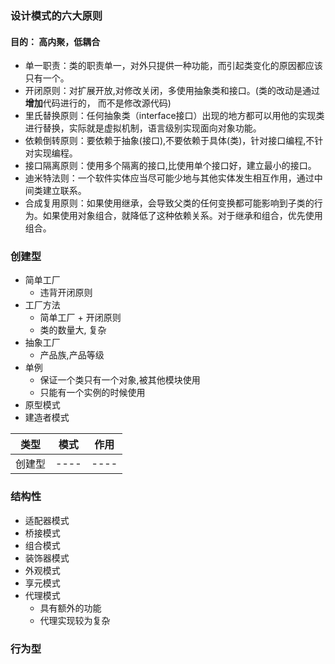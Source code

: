 ### 设计模式的六大原则
#### 目的： 高内聚，低耦合
- 单一职责：类的职责单一，对外只提供一种功能，而引起类变化的原因都应该只有一个。
- 开闭原则：对扩展开放,对修改关闭，多使用抽象类和接口。(类的改动是通过**增加**代码进行的， 而不是修改源代码)
- 里氏替换原则：任何抽象类（interface接口）出现的地方都可以用他的实现类进行替换，实际就是虚拟机制，语言级别实现面向对象功能。
- 依赖倒转原则：要依赖于抽象(接口),不要依赖于具体(类)，针对接口编程,不针对实现编程。
- 接口隔离原则：使用多个隔离的接口,比使用单个接口好，建立最小的接口。
- 迪米特法则：一个软件实体应当尽可能少地与其他实体发生相互作用，通过中间类建立联系。
- 合成复用原则：如果使用继承，会导致父类的任何变换都可能影响到子类的行为。如果使用对象组合，就降低了这种依赖关系。对于继承和组合，优先使用组合。

### 创建型
- 简单工厂
  - 违背开闭原则
- 工厂方法
  - 简单工厂 + 开闭原则
  - 类的数量大, 复杂
- 抽象工厂
  - 产品族,产品等级
- 单例
  - 保证一个类只有一个对象,被其他模块使用
  - 只能有一个实例的时候使用
- 原型模式
- 建造者模式

|类型|模式|作用|
|----|----|----|
|创建型|----|----|

### 结构性
- 适配器模式
- 桥接模式
- 组合模式
- 装饰器模式
- 外观模式
- 享元模式
- 代理模式
  - 具有额外的功能
  - 代理实现较为复杂

### 行为型

